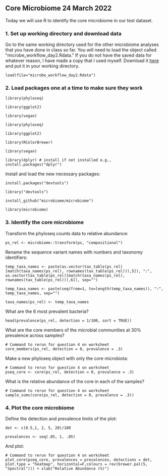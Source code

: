 ## Core Microbiome 24 March 2022

Today we will use R to identify the core microbiome in our test dataset. 

### 1. Set up working directory and download data

Go to the same working directory used for the other microbiome analyses that you have done in class so far. You will need to
load the object called "microbe_workflow_day2.Rdata." If you do not have the saved data for whatever reason, I have made a 
copy that I used myself. Download it [here](https://drive.google.com/open?id=1E0_NrX0AsbOpX71Qek9tYMRXy0TJdUCz) and put it 
in your working directory.

    load(file="microbe_workflow_day2.Rdata")

### 2. Load packages one at a time to make sure they work

    library(phyloseq)

    library(ggplot2)

    library(vegan)
    
    library(phyloseq)

    library(ggplot2)

    library(RColorBrewer)

    library(vegan)

    library(dplyr) # install if not installed e.g., install.packages("dplyr")

Install and load the new necessary packages:

    install.packages("devtools")

    library("devtools")

    install_github("microbiome/microbiome")

    library(microbiome)


### 3. Identify the core microbiome

Transform the phyloseq counts data to relative abundance:

    ps_rel <- microbiome::transform(ps, "compositional")

Rename the sequence variant names with numbers and taxonomy identifiers:

    temp_taxa_names <- paste(as.vector(tax_table(ps_rel)[match(taxa_names(ps_rel), rownames(tax_table(ps_rel))),5]), ":", as.vector(tax_table(ps_rel)[match(taxa_names(ps_rel), rownames(tax_table(ps_rel))),6]), sep="")
    
    temp_taxa_names <- paste(seq(from=1, to=length(temp_taxa_names)), ":", temp_taxa_names, sep="")
    
    taxa_names(ps_rel) <- temp_taxa_names
    
What are the 6 most prevalent bacteria?

    head(prevalence(ps_rel, detection = 1/100, sort = TRUE))

What are the core members of the microbial communities at 30% prevalence across samples?

    # Command to rerun for question 4 on worksheet
    core_members(ps_rel, detection = 0, prevalence = .3) 

Make a new phyloseq object with only the core microbiota:

    # Command to rerun for question 4 on worksheet
    pseq_core <- core(ps_rel, detection = 0, prevalence = .3) 
    
What is the relative abundance of the core in each of the samples?

    # Command to rerun for question 4 on worksheet
    sample_sums(core(ps_rel, detection = 0, prevalence = .3)) 

### 4. Plot the core microbiome

Define the detection and prevalence limits of the plot:
   
    det <- c(0.5,1, 2, 5, 20)/100

    prevalences <- seq(.05, 1, .05)

And plot:

    # Command to rerun for question 4 on worksheet
    plot_core(pseq_core, prevalences = prevalences, detections = det, plot.type = "heatmap", horizontal=F,colours = rev(brewer.pal(5, "Spectral"))) + xlab("Relative Abundance (%)")


